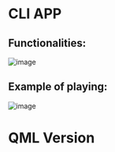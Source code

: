 # CLI APP
## Functionalities:

![image](https://github.com/user-attachments/assets/cc99651d-d7d8-4450-86dc-f98765194fc8)

## Example of playing:
![image](https://github.com/user-attachments/assets/44be0e85-7f4c-4138-b38e-9230dd4bf8e2)

# QML Version
